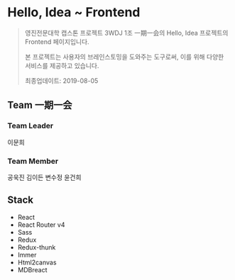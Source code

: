 # Hello, Idea ~ Frontend

> 영진전문대학 캡스톤 프로젝트 3WDJ 1조 一期一会의 Hello, Idea 프로젝트의 Frontend 페이지입니다.
>
> 본 프로젝트는 사용자의 브레인스토밍을 도와주는 도구로써, 이를 위해 다양한 서비스를 제공하고 있습니다.
>
> 최종업데이트: 2019-08-05

## Team 一期一会

### Team Leader

이문희

### Team Member

공욱진 김이든 변수정 윤건희

## Stack

- React
- React Router v4
- Sass
- Redux
- Redux-thunk
- Immer
- Html2canvas
- MDBreact
